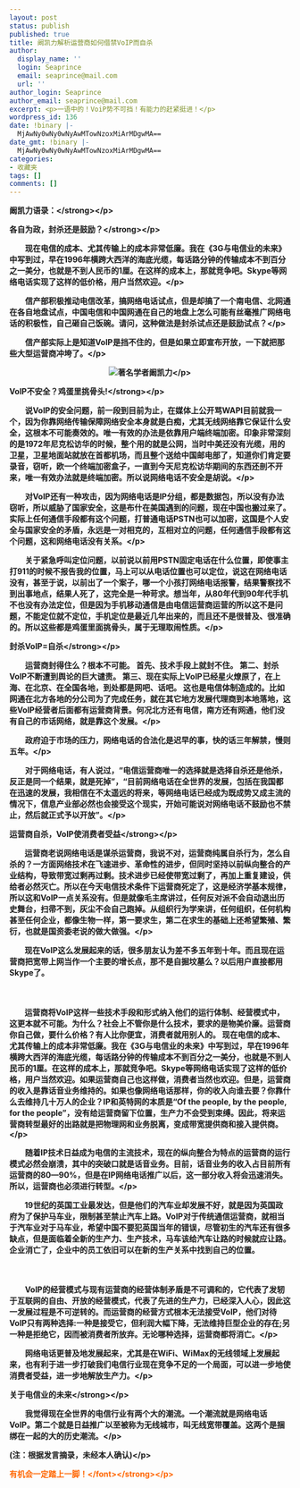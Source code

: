 ```yaml
---
layout: post
status: publish
published: true
title: 阚凯力解析运营商如何借禁VoIP而自杀
author:
  display_name: ''
  login: Seaprince
  email: seaprince@mail.com
  url: ''
author_login: Seaprince
author_email: seaprince@mail.com
excerpt: <p>一语中的！VoiP势不可挡！有能力的赶紧挺进！</p>
wordpress_id: 136
date: !binary |-
  MjAwNy0wNy0wNyAwMTowNzoxMiArMDgwMA==
date_gmt: !binary |-
  MjAwNy0wNy0wNyAwMTowNzoxMiArMDgwMA==
categories:
- 收藏夹
tags: []
comments: []
---
```

<p><strong>阚凯力语录：<&#47;strong><&#47;p></p>
<p><strong>各自为政，封杀还是鼓励？<&#47;strong><&#47;p></p>
<p>　　现在电信的成本、尤其传输上的成本非常低廉。我在《3G与电信业的未来》中写到过，早在1996年横跨大西洋的海底光缆，每话路分钟的传输成本不到百分之一美分，也就是不到人民币的1厘。在这样的成本上，那就竞争吧。Skype等网络电话实现了这样的低价格，用户当然欢迎。<&#47;p></p>
<p>　　信产部积极推动电信改革，搞网络电话试点，但是却搞了一个南电信、北网通在各自地盘试点，中国电信和中国网通在自己的地盘上怎么可能有丝毫推广网络电话的积极性，自己砸自己饭碗。请问，这种做法是封杀试点还是鼓励试点？<&#47;p></p>
<p>　　信产部实际上是知道VoIP是挡不住的，但是如果立即宣布开放，一下就把那些大型运营商冲垮了。<&#47;p></p>
<p align="center"><img title="著名学者阚凯力" alt="著名学者阚凯力" border="0" src="http:&#47;&#47;img2.pconline.com.cn&#47;pconline&#47;0707&#47;04&#47;1050655_kankaili2.jpg" &#47;><&#47;p></p>
<p><strong>VoIP不安全？鸡蛋里挑骨头!<&#47;strong><&#47;p></p>
<p>　　说VoIP的安全问题，前一段到目前为止，在媒体上公开骂WAPI目前就我一个，因为你靠网络传输保障网络安全本身就是白痴，尤其无线网络靠它保证什么安全，这根本不可能奏效的。唯一有效的办法是依靠用户端终端加密。印象非常深刻的是1972年尼克松访华的时候，整个用的就是公网，当时中美还没有光缆，用的卫星，卫星地面站就放在首都机场，而且整个送给中国邮电部了，知道你们肯定要录音，窃听，欧一个终端加密盒子，一直到今天尼克松访华期间的东西还剖不开来，唯一有效办法就是终端加密。所以说网络电话不安全是胡说。<&#47;p></p>
<p>　　对VoIP还有一种攻击，因为网络电话是IP分组，都是数据包，所以没有办法窃听，所以威胁了国家安全，这是布什在美国遇到的问题，现在中国也搬过来了。实际上任何通信手段都有这个问题，打普通电话PSTN也可以加密，这国是个人安全与国家安全的矛盾，永远是一对相克的，互相对立的问题，任何通信手段都有这个问题，这和网络电话没有关系。<&#47;p></p>
<p>　　关于紧急呼叫定位问题，以前说以前用PSTN固定电话在什么位置，即使事主打911的时候不报告我的位置，马上可以从电话位置也可以定位，说这在网络电话没有，甚至于说，以前出了一个案子，哪一个小孩打网络电话报警，结果警察找不到出事地点，结果人死了，这完全是一种苛求。想当年，从80年代到90年代手机不也没有办法定位，但是因为手机移动通信是由电信运营商运营的所以这不是问题，不能定位就不定位，手机定位是最近几年出来的，而且还不是很普及、很准确的。所以这些都是鸡蛋里面挑骨头，属于无理取闹性质。<&#47;p></p>
<p><strong>封杀VoIP=自杀<&#47;strong><&#47;p></p>
<p>　　运营商封得住么？根本不可能。 首先、技术手段上就封不住。 第二、封杀VoIP不断遭到舆论的巨大谴责。 第三、现在实际上VoIP已经星火燎原了，在上海、在北京、在全国各地，到处都是网吧、话吧。 这也是电信体制造成的。比如网通在北方各地的分公司为了完成任务，就在其它地方发展代理商到本地落地，这些VoIP经营者后面都有运营商背景。何况北方还有电信，南方还有网通，他们没有自己的市话网络，就是靠这个发展。<&#47;p></p>
<p>　　政府迫于市场的压力，网络电话的合法化是迟早的事，快的话三年解禁，慢则五年。<&#47;p></p>
<p>　　对于网络电话，有人说过，&ldquo;电信运营商唯一的选择就是选择自杀还是他杀，反正是同一个结果，就是死掉&rdquo;，&ldquo;目前网络电话在全世界的发展，包括在我国都在迅速的发展，我相信在不太遥远的将来，等网络电话已经成为既成势又成主流的情况下，信息产业部必然也会接受这个现实，开始可能说对网络电话不鼓励也不禁止，然后就正式予以开放&rdquo;。<&#47;p></p>
<p><strong>运营商自杀，VoIP使消费者受益<&#47;strong><&#47;p></p>
<p>&nbsp;&nbsp;&nbsp; 　运营商老说网络电话是谋杀运营商，我说不对，运营商纯属自杀行为，怎么自杀的？一方面网络技术在飞速进步、革命性的进步，但同时坚持以前纵向整合的产业结构，导致带宽过剩再过剩。技术进步已经使带宽过剩了，再加上重复建设，供给者必然灭亡。所以在今天电信技术条件下运营商死定了，这是经济学基本规律，所以这和VoIP一点关系没有。但是就像毛主席讲过，任何反对派不会自动退出历史舞台，扫帚不到，灰尘不会自己跑掉。从组织行为学来讲，任何组织，任何机构甚至任何企业，都像生物一样，第一要求生，第二在求生的基础上还希望繁殖、繁衍，也就是国资委老说的做大做强。<&#47;p></p>
<p>&nbsp;&nbsp;&nbsp; 　现在VoIP这么发展起来的话，很多朋友认为差不多五年到十年。而且现在运营商把宽带上网当作一个主要的增长点，那不是自掘坟墓么？以后用户直接都用Skype了。<br &#47;><br />
&nbsp;&nbsp;&nbsp;&nbsp; <br &#47;><br />
&nbsp;&nbsp;&nbsp; 　运营商将VoIP这样一些技术手段和形式纳入他们的运行体制、经营模式中，这更本就不可能。为什么？社会上不管你是什么技术，要求的是物美价廉。运营商你自己做，要什么价格？有人比你便宜，消费者就用别人的。 现在电信的成本、尤其传输上的成本非常低廉。我在《3G与电信业的未来》中写到过，早在1996年横跨大西洋的海底光缆，每话路分钟的传输成本不到百分之一美分，也就是不到人民币的1厘。在这样的成本上，那就竞争吧。Skype等网络电话实现了这样的低价格，用户当然欢迎。如果运营商自己也这样做，消费者当然也欢迎。但是，运营商的收入是靠话音业务维持的。如果也像网络电话那样，你的收入向谁去要？你靠什么去维持几十万人的企业？IP和英特网的本质是&ldquo;Of the people, by the people, for the people&rdquo;，没有给运营商留下位置，生产力不会受到束缚。因此，将来运营商转型最好的出路就是把物理网和业务脱离，变成带宽提供商和接入提供商。<&#47;p></p>
<p>　　随着IP技术日益成为电信的主流技术，现在的纵向整合为特点的运营商的运行模式必然会崩溃，其中的突破口就是话音业务。目前，话音业务的收入占目前所有运营商的80&mdash;90%，但是在IP网络电话推广以后，这一部分收入将会迅速消失。所以，运营商也必须进行转型。<&#47;p></p>
<p>&nbsp;&nbsp;&nbsp; 　19世纪的英国工业最发达，但是他们的汽车业却发展不好，就是因为英国政府为了保护马车业，限制甚至禁止汽车上路。VoIP对于传统通信运营商，就相当于汽车业对于马车业，希望中国不要犯英国当年的错误，尽管初生的汽车还有很多缺点，但是面临着全新的生产力、生产技术，马车该给汽车让路的时候就应让路。企业消亡了，企业中的员工依旧可以在新的生产关系中找到自己的位置。<br &#47;><br />
&nbsp;<br &#47;><br />
　　VoIP的经营模式与现有运营商的经营体制矛盾是不可调和的，它代表了发轫于互联网的自由、开放的经营模式，代表了先进的生产力，已经深入人心，因此这一发展过程是不可逆转的。而运营商的经营方式根本无法接受VoIP，他们对待VoIP只有两种选择:一种是接受它，但利润大幅下降，无法维持巨型企业的存在;另一种是拒绝它，因而被消费者所放弃。无论哪种选择，运营商都将消亡。<&#47;p></p>
<p>　　网络电话更普及地发展起来，尤其是在WiFi、WiMax的无线领域上发展起来，也有利于进一步打破我们电信行业现在竞争不足的一个局面，可以进一步地使消费者受益，进一步地解放生产力。<&#47;p></p>
<p><strong>关于电信业的未来<&#47;strong><&#47;p></p>
<p>　　我觉得现在全世界的电信行业有两个大的潮流。一个潮流就是网络电话VoIP。第二个就是日益推广以至被称为无线城市，叫无线宽带覆盖。这两个是捆绑在一起的大的历史潮流。<&#47;p></p>
<p>(注：根据发言摘录，未经本人确认)<&#47;p></p>
<p><strong><font color="#ff6600">有机会一定踏上一脚！<&#47;font><&#47;strong><&#47;p></p>
